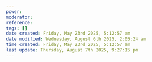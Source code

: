 ```yaml
---
power: 
moderator:
reference:
tags: []
date created: Friday, May 23rd 2025, 5:12:57 am
date modified: Wednesday, August 6th 2025, 2:05:24 am
time created: Friday, May 23rd 2025, 5:12:57 am
last update: Thursday, August 7th 2025, 9:27:15 pm
---
```


